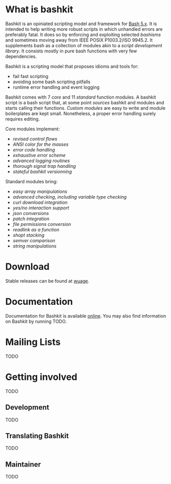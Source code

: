# What is bashkit
Bashkit is an opiniated scripting model and framework for [Bash 5.x](https://www.gnu.org/software/bash/).
It is intended to help writing more robust scripts in which unhandled errors are preferably fatal.
It does so by enforcing and exploiting selected *bashisms* and sometimes moving away from
IEEE POSIX P1003.2/ISO 9945.2. It supplements bash as a collection of modules akin to a *script
development library*. It consists mostly in pure bash functions with very few dependencies.

Bashkit is a scripting model that proposes idioms and tools for:

* fail fast scripting
* avoiding some bash scripting pitfalls
* runtime error handling and event logging

Bashkit comes with 7 *core* and 11 *standard* function modules. A bashkit script is a bash script that, at some point *sources* bashkit and modules and starts calling their functions. *Custom modules* are easy to write and module boilerplates are kept small. Nonetheless, a proper error handling surely requires editing.

Core modules implement:

* *revised control flows*
* *ANSI color for the masses*
* *error code handling*
* *exhaustive error scheme*
* *advanced logging routines*
* *thorough signal trap handling*
* *stateful bashkit versionning*

Standard modules bring:

* *easy array manipulations*
* *advanced checking, including variable type checking*
* *curl download integration*
* *yes/no interaction support*
* *json conversions*
* *patch integration*
* *file permissions conversion*
* *readlink as a function*
* *shopt stacking*
* *semver comparison*
* *string manipulations*

# Download
Stable releases can be found at [wuage](<https://github.com/Wuageorg/bashkit>).

# Documentation
Documentation for Bashkit is available [online](<http://bashkit.wuage.io>). You may also find information on Bashkit by running TODO.

# Mailing Lists
TODO

# Getting involved
TODO

## Development
TODO

## Translating Bashkit
TODO

## Maintainer
TODO
